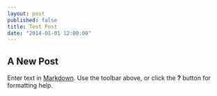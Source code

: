 ```yaml
---
layout: post
published: false
title: Test Post
date: "2014-01-01 12:00:00"
---
```


## A New Post

Enter text in [Markdown](http://daringfireball.net/projects/markdown/). Use the toolbar above, or click the **?** button for formatting help.